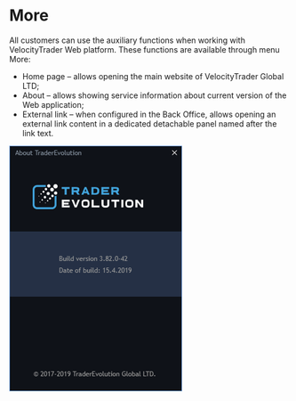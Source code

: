 # More

All customers can use the auxiliary functions when working with VelocityTrader Web platform. These functions are available through menu More:

* Home page – allows opening the main website of VelocityTrader Global LTD;
* About – allows showing service information about current version of the Web application;
* External link – when configured in the Back Office, allows opening an external link content in a dedicated detachable panel named after the link text.

![](../.gitbook/assets/screenshot_4%20%281%29.png)

